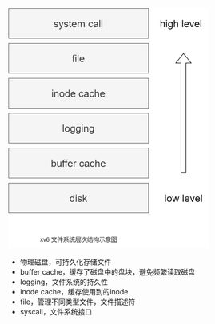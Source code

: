 <img src="img.assets/filesystem_hierachy.png" alt="filesystem_hierachy" style="zoom:50%;" />

- 物理磁盘，可持久化存储文件
- buffer cache，缓存了磁盘中的盘块，避免频繁读取磁盘
- logging，文件系统的持久性
- inode cache，缓存使用到的inode
- file，管理不同类型文件，文件描述符
- syscall，文件系统接口